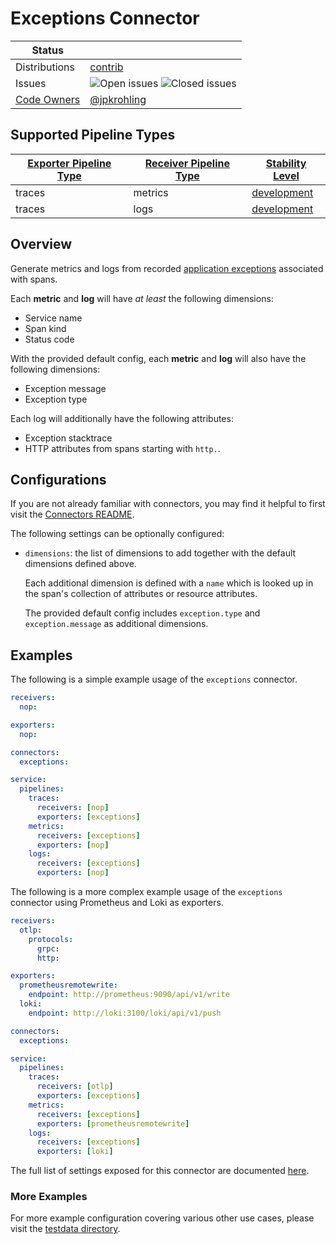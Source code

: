 # Exceptions Connector

<!-- status autogenerated section -->
| Status        |           |
| ------------- |-----------|
| Distributions | [contrib] |
| Issues        | ![Open issues](https://img.shields.io/github/issues-search/open-telemetry/opentelemetry-collector-contrib?query=is%3Aissue%20is%3Aopen%20label%3Aconnector%2Fexceptions%20&label=open&color=orange&logo=opentelemetry) ![Closed issues](https://img.shields.io/github/issues-search/open-telemetry/opentelemetry-collector-contrib?query=is%3Aissue%20is%3Aclosed%20label%3Aconnector%2Fexceptions%20&label=closed&color=blue&logo=opentelemetry) |
| [Code Owners](https://github.com/open-telemetry/opentelemetry-collector-contrib/blob/main/CONTRIBUTING.md#becoming-a-code-owner)    | [@jpkrohling](https://www.github.com/jpkrohling) |

[development]: https://github.com/open-telemetry/opentelemetry-collector#development
[contrib]: https://github.com/open-telemetry/opentelemetry-collector-releases/tree/main/distributions/otelcol-contrib

## Supported Pipeline Types

| [Exporter Pipeline Type] | [Receiver Pipeline Type] | [Stability Level] |
| ------------------------ | ------------------------ | ----------------- |
| traces | metrics | [development] |
| traces | logs | [development] |

[Exporter Pipeline Type]: https://github.com/open-telemetry/opentelemetry-collector/blob/main/connector/README.md#exporter-pipeline-type
[Receiver Pipeline Type]: https://github.com/open-telemetry/opentelemetry-collector/blob/main/connector/README.md#receiver-pipeline-type
[Stability Level]: https://github.com/open-telemetry/opentelemetry-collector#stability-levels
<!-- end autogenerated section -->

## Overview

Generate metrics and logs from recorded [application exceptions](https://github.com/open-telemetry/semantic-conventions/blob/main/docs/exceptions/exceptions-spans.md/) associated with spans.

Each **metric** and **log** will have _at least_ the following dimensions:
- Service name
- Span kind
- Status code

With the provided default config, each **metric** and **log** will also have the following dimensions:
- Exception message
- Exception type

Each log will additionally have the following attributes:
- Exception stacktrace
- HTTP attributes from spans starting with `http.`.

## Configurations

If you are not already familiar with connectors, you may find it helpful to first visit the [Connectors README].

The following settings can be optionally configured:
- `dimensions`: the list of dimensions to add together with the default dimensions defined above.
  
  Each additional dimension is defined with a `name` which is looked up in the span's collection of attributes or resource attributes.

  The provided default config includes `exception.type` and `exception.message` as additional dimensions.

## Examples

The following is a simple example usage of the `exceptions` connector.

```yaml
receivers:
  nop:

exporters:
  nop:

connectors:
  exceptions:

service:
  pipelines:
    traces:
      receivers: [nop]
      exporters: [exceptions]
    metrics:
      receivers: [exceptions]
      exporters: [nop]
    logs:
      receivers: [exceptions]
      exporters: [nop]      
```

The following is a more complex example usage of the `exceptions` connector using Prometheus and Loki as exporters.

```yaml
receivers:
  otlp:
    protocols:
      grpc:
      http:

exporters:
  prometheusremotewrite:
    endpoint: http://prometheus:9090/api/v1/write
  loki:
    endpoint: http://loki:3100/loki/api/v1/push

connectors:
  exceptions:

service:
  pipelines:
    traces:
      receivers: [otlp]
      exporters: [exceptions]
    metrics:
      receivers: [exceptions]
      exporters: [prometheusremotewrite]
    logs:
      receivers: [exceptions]
      exporters: [loki]
```

The full list of settings exposed for this connector are documented [here](../../connector/exceptionsconnector/config.go).
### More Examples

For more example configuration covering various other use cases, please visit the [testdata directory](../../connector/exceptionsconnector/testdata).

[Connectors README]:https://github.com/open-telemetry/opentelemetry-collector/blob/main/connector/README.md